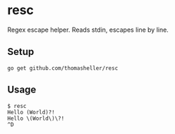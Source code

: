 # resc

Regex escape helper. Reads stdin, escapes line by line.

## Setup

```
go get github.com/thomasheller/resc
```

## Usage

```
$ resc
Hello (World)?!
Hello \(World\)\?!
^D
```

